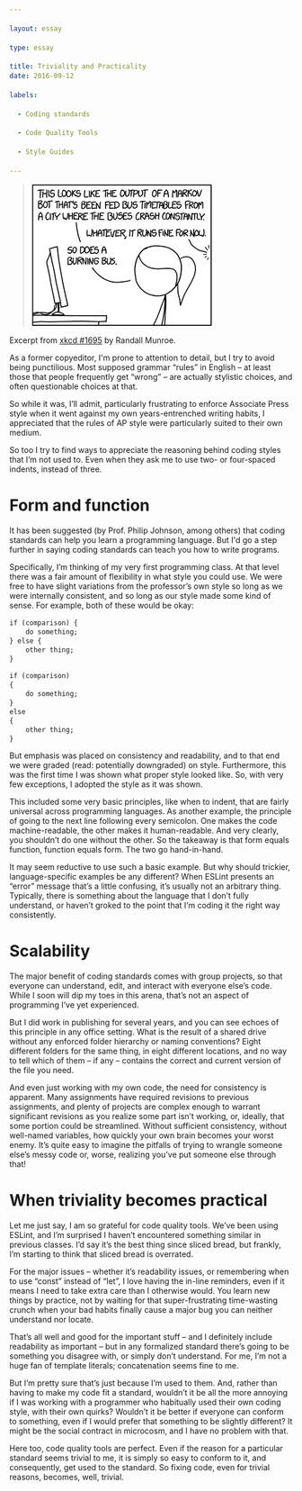 ```yaml
---

layout: essay

type: essay

title: Triviality and Practicality
date: 2016-09-12

labels:

  - Coding standards

  - Code Quality Tools

  - Style Guides

---
```


<blockquote><img class="ui medium left floated image" src="../images/xkcd1695.png"></blockquote><footer>Excerpt from <a href="http://xkcd.com/1695/">xkcd #1695</a> by Randall Munroe.</footer>

As a former copyeditor, I'm prone to attention to detail, but I try to avoid being punctilious. Most supposed grammar “rules” in English – at least those that people frequently get “wrong” – are actually stylistic choices, and often questionable choices at that. 

So while it was, I’ll admit, particularly frustrating to enforce Associate Press style when it went against my own years-entrenched writing habits, I appreciated that the rules of AP style were particularly suited to their own medium.

So too I try to find ways to appreciate the reasoning behind coding styles that I’m not used to. Even when they ask me to use two- or four-spaced indents, instead of three.

# Form and function

It has been suggested (by Prof. Philip Johnson, among others) that coding standards can help you learn a programming language. But I'd go a step further in saying coding standards can teach you how to write programs.

Specifically, I’m thinking of my very first programming class. At that level there was a fair amount of flexibility in what style you could use. We were free to have slight variations from the professor’s own style so long as we were internally consistent, and so long as our style made some kind of sense. For example, both of these would be okay:

```
if (comparison) {
	do something;
} else {
	other thing;
}
```

```
if (comparison) 
{
	do something;
} 
else 
{
	other thing;
}

```

But emphasis was placed on consistency and readability, and to that end we were graded (read: potentially downgraded) on style. Furthermore, this was the first time I was shown what proper style looked like. So, with very few exceptions, I adopted the style as it was shown.

This included some very basic principles, like when to indent, that are fairly universal across programming languages. As another example, the principle of going to the next line following every semicolon. One makes the code machine-readable, the other makes it human-readable. And very clearly, you shouldn’t do one without the other. So the takeaway is that form equals function, function equals form. The two go hand-in-hand.

It may seem reductive to use such a basic example. But why should trickier, language-specific examples be any different? When ESLint presents an “error” message that’s a little confusing, it’s usually not an arbitrary thing. Typically, there is something about the language that I don’t fully understand, or haven’t groked to the point that I’m coding it the right way consistently. 

# Scalability

The major benefit of coding standards comes with group projects, so that everyone can understand, edit, and interact with everyone else’s code. While I soon will dip my toes in this arena, that’s not an aspect of programming I’ve yet experienced. 

But I did work in publishing for several years, and you can see echoes of this principle in any office setting. What is the result of a shared drive without any enforced folder hierarchy or naming conventions? Eight different folders for the same thing, in eight different locations, and no way to tell which of them – if any – contains the correct and current version of the file you need.

And even just working with my own code, the need for consistency is apparent. Many assignments have required revisions to previous assignments, and plenty of projects are complex enough to warrant significant revisions as you realize some part isn’t working, or, ideally, that some portion could be streamlined. Without sufficient consistency, without well-named variables, how quickly your own brain becomes your worst enemy. It’s quite easy to imagine the pitfalls of trying to wrangle someone else’s messy code or, worse, realizing you’ve put someone else through that!

# When triviality becomes practical

Let me just say, I am so grateful for code quality tools. We’ve been using ESLint, and I’m surprised I haven’t encountered something similar in previous classes. I’d say it’s the best thing since sliced bread, but frankly, I’m starting to think that sliced bread is overrated.

For the major issues – whether it’s readability issues, or remembering when to use “const” instead of “let”, I love having the in-line reminders, even if it means I need to take extra care than I otherwise would. You learn new things by practice, not by waiting for that super-frustrating time-wasting crunch when your bad habits finally cause a major bug you can neither understand nor locate.

That’s all well and good for the important stuff – and I definitely include readability as important – but in any formalized standard there’s going to be something you disagree with, or simply don’t understand. For me, I’m not a huge fan of template literals; concatenation seems fine to me. 

But I’m pretty sure that’s just because I’m used to them. And, rather than having to make my code fit a standard, wouldn’t it be all the more annoying if I was working with a programmer who habitually used their own coding style, with their own quirks? Wouldn’t it be better if everyone can conform to something, even if I would prefer that something to be slightly different? It might be the social contract in microcosm, and I have no problem with that.

Here too, code quality tools are perfect. Even if the reason for a particular standard seems trivial to me, it is simply so easy to conform to it, and consequently, get used to the standard. So fixing code, even for trivial reasons, becomes, well, trivial.
